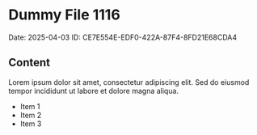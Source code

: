 # Dummy File 1116

Date: 2025-04-03
ID: CE7E554E-EDF0-422A-87F4-8FD21E68CDA4

## Content

Lorem ipsum dolor sit amet, consectetur adipiscing elit.
Sed do eiusmod tempor incididunt ut labore et dolore magna aliqua.

* Item 1
* Item 2
* Item 3
